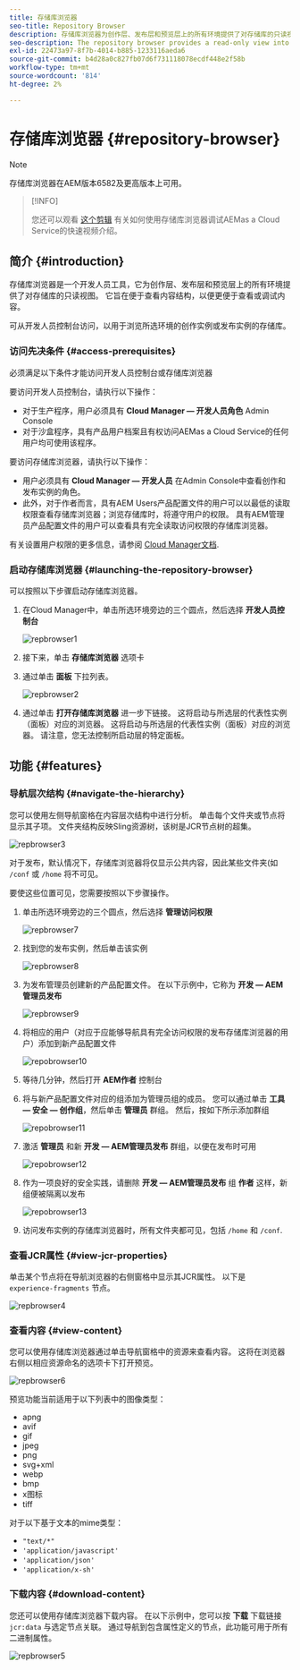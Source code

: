 ```yaml
---
title: 存储库浏览器
seo-title: Repository Browser
description: 存储库浏览器为创作层、发布层和预览层上的所有环境提供了对存储库的只读视图。
seo-description: The repository browser provides a read-only view into the repository for all environments on author, publish, and preview tiers.
exl-id: 22473a97-8f7b-4014-b885-1233116aeda6
source-git-commit: b4d28a0c827fb07d6f731118078ecdf448e2f58b
workflow-type: tm+mt
source-wordcount: '814'
ht-degree: 2%

---
```


# 存储库浏览器 {#repository-browser}

>[!NOTE]
>
>存储库浏览器在AEM版本6582及更高版本上可用。

>[!INFO]
>
>您还可以观看 [这个剪辑](https://experienceleague.adobe.com/docs/experience-manager-learn/cloud-service/debugging/debugging-aem-as-a-cloud-service/repository-browser.html) 有关如何使用存储库浏览器调试AEMas a Cloud Service的快速视频介绍。

## 简介 {#introduction}

存储库浏览器是一个开发人员工具，它为创作层、发布层和预览层上的所有环境提供了对存储库的只读视图。 它旨在便于查看内容结构，以便更便于查看或调试内容。

可从开发人员控制台访问，以用于浏览所选环境的创作实例或发布实例的存储库。

### 访问先决条件 {#access-prerequisites}

必须满足以下条件才能访问开发人员控制台或存储库浏览器

要访问开发人员控制台，请执行以下操作：

* 对于生产程序，用户必须具有 **Cloud Manager — 开发人员角色** Admin Console
* 对于沙盒程序，具有产品用户档案且有权访问AEMas a Cloud Service的任何用户均可使用该程序。

要访问存储库浏览器，请执行以下操作：

* 用户必须具有 **Cloud Manager — 开发人员** 在Admin Console中查看创作和发布实例的角色。
* 此外，对于作者而言，具有AEM Users产品配置文件的用户可以以最低的读取权限查看存储库浏览器；浏览存储库时，将遵守用户的权限。 具有AEM管理员产品配置文件的用户可以查看具有完全读取访问权限的存储库浏览器。

有关设置用户权限的更多信息，请参阅 [Cloud Manager文档](https://experienceleague.adobe.com/docs/experience-manager-cloud-manager/using/requirements/setting-up-users-and-roles.html).

### 启动存储库浏览器 {#launching-the-repository-browser}

可以按照以下步骤启动存储库浏览器。

1. 在Cloud Manager中，单击所选环境旁边的三个圆点，然后选择 **开发人员控制台**

   ![repbrowser1](/help/implementing/developing/tools/assets/repobrowser1.png)

1. 接下来，单击 **存储库浏览器** 选项卡
1. 通过单击 **面板** 下拉列表。

   ![repbrowser2](/help/implementing/developing/tools/assets/repobrowser2.png)

1. 通过单击 **打开存储库浏览器** 进一步下链接。 这将启动与所选层的代表性实例（面板）对应的浏览器。 这将启动与所选层的代表性实例（面板）对应的浏览器。 请注意，您无法控制所启动层的特定面板。

## 功能 {#features}

### 导航层次结构 {#navigate-the-hierarchy}

您可以使用左侧导航窗格在内容层次结构中进行分析。 单击每个文件夹或节点将显示其子项。 文件夹结构反映Sling资源树，该树是JCR节点树的超集。

![repbrowser3](/help/implementing/developing/tools/assets/repobrowser3.png)

<!-- Alexandru: temporarily commenting this out, please don't delete. 

Alternatively, you can navigate directly to a path by entering it in the **Path** field, as shown below. This will also expand its location in the content hierarcy view on the left.

![repobrowser14](/help/implementing/developing/tools/assets/repobrowser14.png)

Whenever you click a folder on the left, the Path field automatically populates with its location. This is useful for copying and pasting the value for later usage.

Additionally, when you click on a folder, the URL is dynamically modified to include the path to that folder. This allows for bookmarkable URLs.

-->

对于发布，默认情况下，存储库浏览器将仅显示公共内容，因此某些文件夹(如 `/conf` 或 `/home` 将不可见。

要使这些位置可见，您需要按照以下步骤操作。

1. 单击所选环境旁边的三个圆点，然后选择 **管理访问权限**

   ![repbrowser7](/help/implementing/developing/tools/assets/repobrowser7.png)

1. 找到您的发布实例，然后单击该实例

   ![repbrowser8](/help/implementing/developing/tools/assets/repobrowser8.png)

1. 为发布管理员创建新的产品配置文件。 在以下示例中，它称为 **开发 — AEM管理员发布**

   ![repbrowser9](/help/implementing/developing/tools/assets/repobrowser9.png)

1. 将相应的用户（对应于应能够导航具有完全访问权限的发布存储库浏览器的用户）添加到新产品配置文件

   ![repobrowser10](/help/implementing/developing/tools/assets/repobrowser10.png)

1. 等待几分钟，然后打开 **AEM作者** 控制台
1. 将与新产品配置文件对应的组添加为管理员组的成员。 您可以通过单击 **工具 — 安全 — 创作组**，然后单击 **管理员** 群组。 然后，按如下所示添加群组

   ![repobrowser11](/help/implementing/developing/tools/assets/repobrowser11.png)

1. 激活 **管理员** 和新 **开发 — AEM管理员发布** 群组，以便在发布时可用

   ![repobrowser12](/help/implementing/developing/tools/assets/repobrowser12.png)

1. 作为一项良好的安全实践，请删除 **开发 — AEM管理员发布** 组 **作者** 这样，新组便被隔离以发布

   ![repobrowser13](/help/implementing/developing/tools/assets/repobrowser13.png)

1. 访问发布实例的存储库浏览器时，所有文件夹都可见，包括 `/home` 和 `/conf`.

### 查看JCR属性 {#view-jcr-properties}

单击某个节点将在导航浏览器的右侧窗格中显示其JCR属性。 以下是 `experience-fragments` 节点。

![repbrowser4](/help/implementing/developing/tools/assets/repobrowser41.png)

### 查看内容 {#view-content}

您可以使用存储库浏览器通过单击导航窗格中的资源来查看内容。 这将在浏览器右侧以相应资源命名的选项卡下打开预览。

![repbrowser6](/help/implementing/developing/tools/assets/repobrowser61.png)

预览功能当前适用于以下列表中的图像类型：

* apng
* avif
* gif
* jpeg
* png
* svg+xml
* webp
* bmp
* x图标
* tiff

对于以下基于文本的mime类型：

* `"text/*"`
* `'application/javascript'`
* `'application/json'`
* `'application/x-sh'`

### 下载内容 {#download-content}

您还可以使用存储库浏览器下载内容。 在以下示例中，您可以按 **下载** 下载链接 `jcr:data` 与选定节点关联。 通过导航到包含属性定义的节点，此功能可用于所有二进制属性。

![repbrowser5](/help/implementing/developing/tools/assets/repobrowser52.png)

